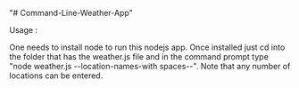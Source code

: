 "# Command-Line-Weather-App" 

Usage :

One needs to install node to run this nodejs app. Once installed just cd into the folder that has the weather.js file and in the command prompt type "node weather.js --location-names-with spaces--". Note that any number of locations can be entered.
